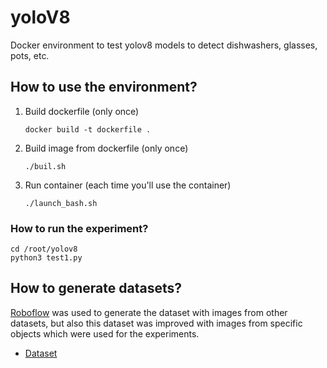 # yoloV8
Docker environment to test yolov8 models to detect dishwashers, glasses, pots, etc.

## How to use the environment? ##
1. Build dockerfile (only once)
   ```
   docker build -t dockerfile .
   ```
2. Build image from dockerfile (only once)
   ```
   ./buil.sh
   ```
3. Run container (each time you'll use the container)
   ```
   ./launch_bash.sh
   ```
### How to run the experiment? ###
```
cd /root/yolov8
python3 test1.py
```

## How to generate datasets? ##
[Roboflow](https://roboflow.com/universe) was used to generate the dataset with images from other datasets, but also this dataset was improved with images from specific objects which were used for the experiments.
- [Dataset](https://universe.roboflow.com/dishwasher-20/dishwashe2.0/dataset/2)


